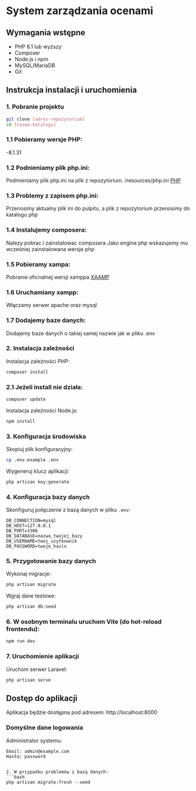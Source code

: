 # System zarządzania ocenami

## Wymagania wstępne
- PHP 8.1 lub wyższy
- Composer
- Node.js i npm
- MySQL/MariaDB
- Git

## Instrukcja instalacji i uruchomienia

### 1. Pobranie projektu
```bash
git clone [adres-repozytorium]
cd [nazwa-katalogu]
```

### 1.1 Pobieramy wersje PHP:
-8.1.31


### 1.2 Podnieniamy plik php.ini:
Podmieniamy plik php.ini na plik z repozytorium.
/resources/php.ini
[PHP](https://windows.php.net/downloads/releases/php-8.1.31-nts-Win32-vs16-x64.zip)


### 1.3 Problemy z zapisem php.ini:
Przenosimy aktualny plik ini do pulpitu,
a plik z repozytorium przenosimy do katalogu php

### 1.4 Instalujemy composera:
Nalezy pobrac i zainstalowac composera
Jako engine php wskazujemy mu wcześniej zainstalowana wersje php


### 1.5 Pobieramy xampa:
Pobranie oficnalnej wersji xamppa
[XAAMP](https://www.apachefriends.org/download_success.html)

### 1.6 Uruchamiany xampp:
Włączamy serwer apache oraz mysql

### 1.7 Dodajemy baze danych:
Dodajemy baze danych o takiej samej nazwie jak w pliku .env

### 2. Instalacja zależności
Instalacja zależności PHP:
```bash
composer install
```

### 2.1 Jeżeli install nie działa:
```bash
composer update
```

Instalacja zależności Node.js:
```bash
npm install
```

### 3. Konfiguracja środowiska
Skopiuj plik konfiguracyjny:
```bash
cp .env.example .env
```

Wygeneruj klucz aplikacji:
```bash
php artisan key:generate
```

### 4. Konfiguracja bazy danych
Skonfiguruj połączenie z bazą danych w pliku `.env`:
```
DB_CONNECTION=mysql
DB_HOST=127.0.0.1
DB_PORT=3306
DB_DATABASE=nazwa_twojej_bazy
DB_USERNAME=twoj_uzytkownik
DB_PASSWORD=twoje_haslo
```

### 5. Przygotowanie bazy danych
Wykonaj migracje:
```bash
php artisan migrate
```

Wgraj dane testowe:
```bash
php artisan db:seed
```

### 6. W osobnym terminalu uruchom Vite (do hot-reload frontendu):
```bash
npm run dev
```


### 7. Uruchomienie aplikacji
Uruchom serwer Laravel:
```bash
php artisan serve
```



## Dostęp do aplikacji
Aplikacja będzie dostępna pod adresem: http://localhost:8000



### Domyślne dane logowania
Administrator systemu:
```
Email: admin@example.com
Hasło: password
```


```

2. W przypadku problemów z bazą danych:
```bash
php artisan migrate:fresh --seed
```

